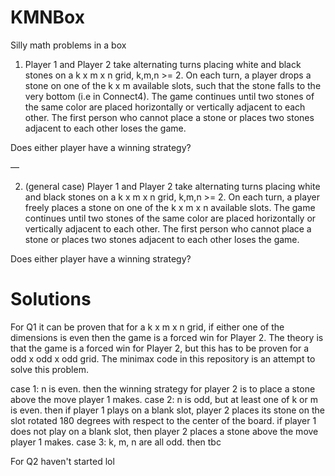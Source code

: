 # KMNBox
Silly math problems in a box


1. Player 1 and Player 2 take alternating turns placing white and black stones on a k x m x n grid, k,m,n >= 2. On each turn, a player drops a stone on one of the k x m available slots, such that the stone falls to the very bottom (i.e in Connect4). The game continues until two stones of the same color are placed horizontally or vertically adjacent to each other. The first person who cannot place a stone or places two stones adjacent to each other loses the game.

Does either player have a winning strategy?

—

2. (general case) Player 1 and Player 2 take alternating turns placing white and black stones on a k x m x n grid, k,m,n >= 2. On each turn, a player freely places a stone on one of the k x m x n available slots. The game continues until two stones of the same color are placed horizontally or vertically adjacent to each other. The first person who cannot place a stone or places two stones adjacent to each other loses the game.

Does either player have a winning strategy?


# Solutions

For Q1 it can be proven that for a k x m x n grid, if either one of the dimensions is even then the game is a forced win for Player 2. The theory is that the game is a forced win for Player 2, but this has to be proven for a odd x odd x odd grid. The minimax code in this repository is an attempt to solve this problem.

case 1: n is even. then the winning strategy for player 2 is to place a stone above the move player 1 makes. 
case 2: n is odd, but at least one of k or m is even. then if player 1 plays on a blank slot, player 2 places its stone on the slot rotated 180 degrees with respect to the center of the board. if player 1 does not play on a blank slot, then player 2 places a stone above the move player 1 makes.
case 3: k, m, n are all odd. then tbc

For Q2 haven't started lol
